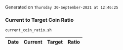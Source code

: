 Generated on `Thursday 30-September-2021 at 12:46:25`

### Current to Target Coin Ratio
`current_coin_ratio.sh`

Date|Current|Target|Ratio
---|---|---|---
